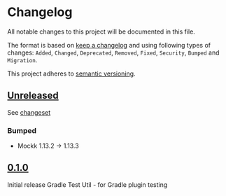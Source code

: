 # Changelog

All notable changes to this project will be documented in this file.

The format is based on [keep a changelog](http://keepachangelog.com/en/1.0.0/) and using following
types of changes: `Added`, `Changed`, `Deprecated`, `Removed`, `Fixed`, `Security`, `Bumped` and `Migration`.

This project adheres to [semantic versioning](http://semver.org/spec/v2.0.0.html).

## [Unreleased](https://github.com/bitfunk/gradle-plugins/releases/latest)

See [changeset](https://github.com/bitfunk/gradle-plugins/compare/gradle-dev-test-util@v0.1.0...main)

### Bumped

- Mockk 1.13.2 -> 1.13.3

## [0.1.0](https://github.com/bitfunk/gradle-plugins/releases/tag/gradle-dev-test-util@v0.1.0)

Initial release Gradle Test Util - for Gradle plugin testing
